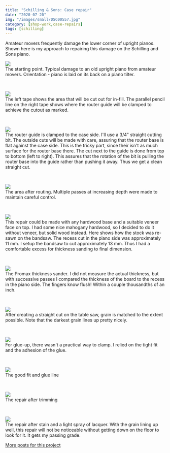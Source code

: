 ```yaml
---
title: "Schilling & Sons: Case repair"
date: "2020-07-20"
img: "/images/small/DSC00557.jpg"
category: [shop-work,case-repairs]
tags: [schilling]
---
```


Amateur movers frequently damage the lower corner of upright pianos.  Shown here is my approach to repairing this damage on the Schilling and Sons piano.

![](/images/medium/DSC00549-1024x683.jpg)<BR/>The starting point. Typical damage to an old upright piano from amateur movers. Orientation - piano is laid on its back on a piano tilter.

 

![](/images/medium/DSC00550-1024x683.jpg)<BR/> The left tape shows the area that will be cut out for in-fill. The parallel pencil line on the right tape shows where the router guide will be clamped to achieve the cutout as marked.

 

![](/images/medium/DSC00551-1024x683.jpg)<BR/> The router guide is clamped to the case side. I'll use a 3/4" straight cutting bit. The outside cuts will be made with care, assuring that the router base is flat against the case side. This is the tricky part, since their isn't as much surface for the router base there. The cut next to the guide is done from top to bottom (left to right). This assures that the rotation of the bit is pulling the router base into the guide rather than pushing it away. Thus we get a clean straight cut.

 

![](/images/medium/DSC00553-1024x683.jpg)<BR/> The area after routing. Multiple passes at increasing depth were made to maintain careful control.

 

![](/images/medium/DSC00554-1024x683.jpg)<BR/> This repair could be made with any hardwood base and a suitable veneer face on top. I had some nice mahogany hardwood, so I decided to do it without veneer, but solid wood instead. Here shows how the stock was re-sawn on the bandsaw. The recess cut in the piano side was approximately 11 mm. I setup the bandsaw to cut approximately 13 mm. Thus I had a comfortable excess for thickness sanding to final dimension.

 

![](/images/medium/DSC00556-1024x683.jpg)<BR/> The Promax thickness sander. I did not measure the actual thickness, but with successive passes I compared the thickness of the board to the recess in the piano side. The fingers know flush! Within a couple thousandths of an inch.

 

![](/images/medium/DSC00557-1024x683.jpg)<BR/> After creating a straight cut on the table saw, grain is matched to the extent possible. Note that the darkest grain lines up pretty nicely.

 

![](/images/medium/DSC00558-1024x683.jpg)<BR/> For glue-up, there wasn't a practical way to clamp. I relied on the tight fit and the adhesion of the glue.

 

![](/images/medium/DSC00560-1024x683.jpg)<BR/> The good fit and glue line

 

![](/images/medium/DSC00564-1024x683.jpg)<BR/> The repair after trimming

 

![](/images/medium/DSC00567-1024x683.jpg)<BR/> The repair after stain and a light spray of lacquer. With the grain lining up well, this repair will not be noticeable without getting down on the floor to look for it. It gets my passing grade.

[More posts for this project](/tag/schilling)
